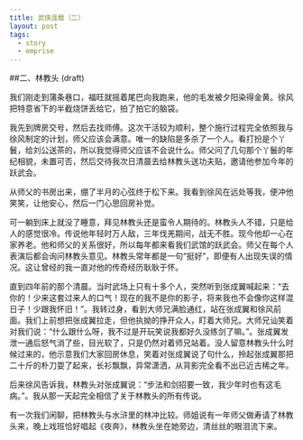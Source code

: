 ```yaml
---
title: 武侠连载（二）
layout: post
tags:
  - story
  - emprise
---
```



##二、林教头 (draft)


我们刚走到蒲条巷口，福旺就摇着尾巴向我跑来，他的毛发被夕阳染得金黄。徐风把特意省下的半截烧饼丢给它，拍了拍它的脑袋。

我先到牌房交号，然后去找师傅。这次干活较为顺利，整个施行过程完全依照我与徐风制定的计划，师父应该会满意。唯一的缺陷是多杀了一个人。看打扮是个丫鬟，给刘公送茶的，所以我觉得师父应该不会说什么。师父问了几句那个丫鬟的年纪相貌，未置可否，然后交待我次日清晨去给林教头送功夫贴，邀请他参加今年的跃武会。

从师父的书房出来，绷了半月的心弦终于松下来。我看到徐风在远处等我，便冲他笑笑，让他安心，然后一门心思回房补觉。

可一躺到床上就没了睡意，拜见林教头还是蛮令人期待的。林教头人不错，只是给人的感觉很冷。传说他年轻时万人敌，三年伐羌期间，战无不胜。现今他却一心在家养老。他和师父的关系很好，所以每年都来看我们武馆的跃武会。师父在每个人表演后都会询问林教头意见。林教头常年都是一句“挺好”，即便有人出现失误的情况。这让曾经的我一直对他的传奇经历耿耿于怀。

直到四年前的那个清晨。当时武场上只有十多个人，突然听到张成翼喊起来：“去你的！少来这套过来人的口气！现在的我不是你的影子，将来我也不会像你这样混日子！少跟我怀旧！”。我转过身，看到大师兄满脸通红，站在张成翼和徐风前面。我们上前想把张成翼拉走，但他执拗的挣开众人，盯着大师兄。大师兄讪笑着对我们说：“什么跟什么呀，我不过是开玩笑说我都好久没练剑了嘛。”。张成翼发泄一通后怒气消了些，目光软了，只是仍然对着师兄站着。没人留意林教头什么时候过来的，他示意我们大家回房休息，笑着对张成翼说了句什么，拎起张成翼那把二十斤的朴刀耍了起来，长衫飘飘，异常潇洒，从背影完全看不出已近古稀之年。

后来徐风告诉我，林教头对张成翼说：“步法和剑招要一致，我少年时也有这毛病。”。我从那一天起完全相信了关于林教头的所有传说。

有一次我们闲聊，把林教头与水浒里的林冲比较。师姐说有一年师父做寿请了林教头来，晚上戏班恰好唱起《夜奔》，林教头坐在她旁边，清丝丝的眼泪流下来。

